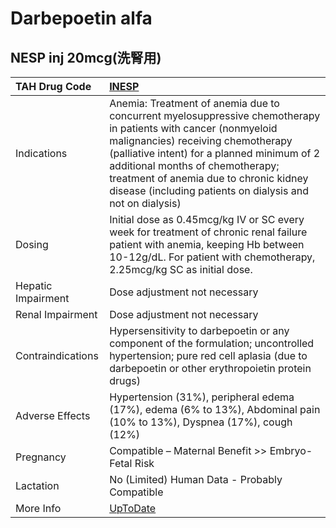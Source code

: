 # Darbepoetin alfa

## NESP inj 20mcg(洗腎用)

| TAH Drug Code      | [INESP](https://www.tahsda.org.tw/drugs/hissearch.php?drug_code=INESP)                                                                                                                                                                                                                                                                        |
|:-------------------|:----------------------------------------------------------------------------------------------------------------------------------------------------------------------------------------------------------------------------------------------------------------------------------------------------------------------------------------------|
| Indications        | Anemia: Treatment of anemia due to concurrent myelosuppressive chemotherapy in patients with cancer (nonmyeloid malignancies) receiving chemotherapy (palliative intent) for a planned minimum of 2 additional months of chemotherapy; treatment of anemia due to chronic kidney disease (including patients on dialysis and not on dialysis) |
| Dosing             | Initial dose as 0.45mcg/kg IV or SC every week for treatment of chronic renal failure patient with anemia, keeping Hb between 10-12g/dL. For patient with chemotherapy, 2.25mcg/kg SC as initial dose.                                                                                                                                        |
| Hepatic Impairment | Dose adjustment not necessary                                                                                                                                                                                                                                                                                                                 |
| Renal Impairment   | Dose adjustment not necessary                                                                                                                                                                                                                                                                                                                 |
| Contraindications  | Hypersensitivity to darbepoetin or any component of the formulation; uncontrolled hypertension; pure red cell aplasia (due to darbepoetin or other erythropoietin protein drugs)                                                                                                                                                              |
| Adverse Effects    | Hypertension (31%), peripheral edema (17%), edema (6% to 13%), Abdominal pain (10% to 13%), Dyspnea (17%), cough (12%)                                                                                                                                                                                                                        |
| Pregnancy          | Compatible – Maternal Benefit >> Embryo-Fetal Risk                                                                                                                                                                                                                                                                                            |
| Lactation          | No (Limited) Human Data - Probably Compatible                                                                                                                                                                                                                                                                                                 |
| More Info          | [UpToDate](https://www.uptodate.com/contents/darbepoetin-alfa-drug-information)                                                                                                                                                                                                                                                               |

